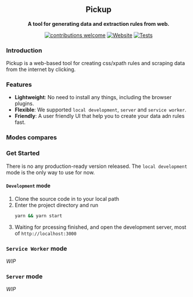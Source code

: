 <div align="center">

## Pickup

**A tool for generating data and extraction rules from web.**</sub>



[![contributions welcome](https://img.shields.io/badge/contributions-welcome-brightgreen?logo=github)](README.md) [![Website](https://img.shields.io/website?url=https%3A%2F%2Fopencrawlers.org&logo=hoppscotch)](https://opencrawlers.org/) [![Tests](https://github.com/jiusanzhou/pickup/actions/workflows/tests.yml/badge.svg)](https://github.com/jiusanzhou/pickup/actions)

</div>

### Introduction

Pickup is a web-based tool for creating css/xpath rules and scraping data from the internet by clicking. 

### Features

- **Lightweight**: No need to install any things, including the browser plugins.
- **Flexible**: We supported `local development`, `server` and `service worker`.
- **Friendly**: A user friendly UI that help you to create your data adn rules fast.

### Modes compares


### Get Started

There is no any production-ready version released. The `local development` mode is the only way to use for now.

#### `Development` mode

1. Clone the source code in to your local path
2. Enter the project directory and run
    ```bash
    yarn && yarn start
    ```
3. Waiting for prcessing finished, and open the development server,
most of `http://localhost:3000`

### `Service Worker` mode

*WIP*

### `Server` mode

*WIP*
